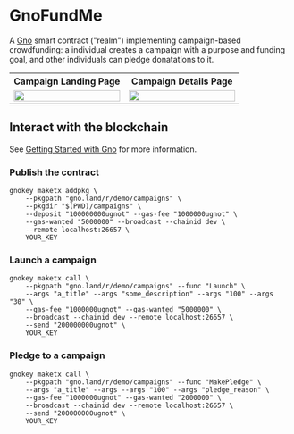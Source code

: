 # GnoFundMe

A [Gno][1] smart contract ("realm") implementing campaign-based crowdfunding:
a individual creates a campaign with a purpose and funding goal, and other 
individuals can pledge donatations to it.

<table>
    <tr>
        <th>Campaign Landing Page</th>
        <th>Campaign Details Page</th>
    </tr>
    <tr>
        <td width="50%">
            <a href="https://github.com/jdkato/gnofundme/assets/8785025/75b30313-2ada-4c27-9bed-ed16fd12ab65">
                <img src="https://github.com/jdkato/gnofundme/assets/8785025/75b30313-2ada-4c27-9bed-ed16fd12ab65" width="100%">
            </a>
        </td>
        <td width="50%">
            <a href="https://github.com/jdkato/gnofundme/assets/8785025/cde6a801-33af-45df-b286-517b0f1f9748">
                <img src="https://github.com/jdkato/gnofundme/assets/8785025/cde6a801-33af-45df-b286-517b0f1f9748" width="100%">
            </a>
        </td>
    </tr>
</table>

## Interact with the blockchain

See [Getting Started with Gno][2] for more information.

### Publish the contract

```shell
gnokey maketx addpkg \
    --pkgpath "gno.land/r/demo/campaigns" \
    --pkgdir "$(PWD)/campaigns" \
    --deposit "100000000ugnot" --gas-fee "1000000ugnot" \
    --gas-wanted "5000000" --broadcast --chainid dev \
    --remote localhost:26657 \
    YOUR_KEY
```

### Launch a campaign

```shell
gnokey maketx call \
    --pkgpath "gno.land/r/demo/campaigns" --func "Launch" \
    --args "a_title" --args "some_description" --args "100" --args "30" \
    --gas-fee "1000000ugnot" --gas-wanted "5000000" \
    --broadcast --chainid dev --remote localhost:26657 \
    --send "200000000ugnot" \
    YOUR_KEY
```

### Pledge to a campaign

```shell
gnokey maketx call \
    --pkgpath "gno.land/r/demo/campaigns" --func "MakePledge" \
    --args "a_title" --args --args "100" --args "pledge_reason" \
    --gas-fee "1000000ugnot" --gas-wanted "2000000" \
    --broadcast --chainid dev --remote localhost:26657 \
    --send "200000000ugnot" \
    YOUR_KEY
```

[1]: https://gno.land/
[2]: https://github.com/gnolang/getting-started